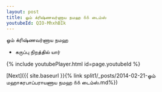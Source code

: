 ```yaml
---
layout: post
title: ஓம் க்ரிஷ்ணவர்ணாய நமஹ ௧௧ டைம்ஸ்
youtubeId: QIO-MhxhBIk
---
```

 
 
 ஓம் க்ரிஷ்ணவர்ணாய நமஹ  
 
 -  கருப்பு நிறத்தில் யார் 
 
  
 
  
 
 
 
 
 
 


{% include youtubePlayer.html id=page.youtubeId %}
 
[Next]({{ site.baseurl }}{% link  split1/_posts/2014-02-21-ஓம் மஹாகரபாப்பராயணாய நமஹ ௧௧ டைம்ஸ்.md%})
 
